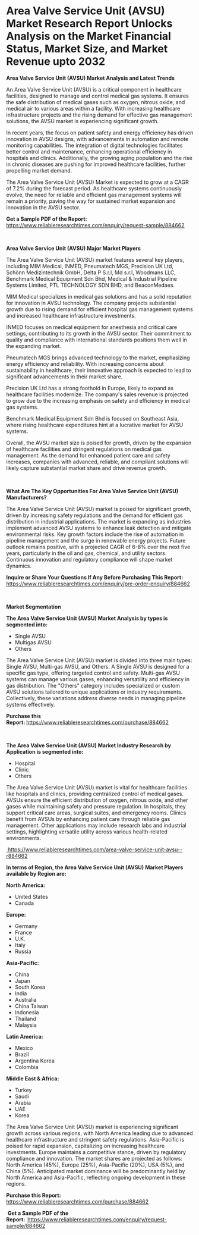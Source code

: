 <p><h1>Area Valve Service Unit (AVSU) Market Research Report Unlocks Analysis on the Market Financial Status, Market Size, and Market Revenue upto 2032</h1></p><p><strong>Area Valve Service Unit (AVSU) Market Analysis and Latest Trends</strong></p>
<p><p>An Area Valve Service Unit (AVSU) is a critical component in healthcare facilities, designed to manage and control medical gas systems. It ensures the safe distribution of medical gases such as oxygen, nitrous oxide, and medical air to various areas within a facility. With increasing healthcare infrastructure projects and the rising demand for effective gas management solutions, the AVSU market is experiencing significant growth.</p><p>In recent years, the focus on patient safety and energy efficiency has driven innovation in AVSU designs, with advancements in automation and remote monitoring capabilities. The integration of digital technologies facilitates better control and maintenance, enhancing operational efficiency in hospitals and clinics. Additionally, the growing aging population and the rise in chronic diseases are pushing for improved healthcare facilities, further propelling market demand.</p><p>The Area Valve Service Unit (AVSU) Market is expected to grow at a CAGR of 7.2% during the forecast period. As healthcare systems continuously evolve, the need for reliable and efficient gas management systems will remain a priority, paving the way for sustained market expansion and innovation in the AVSU sector.</p></p>
<p><strong>Get a Sample PDF of the Report:&nbsp;</strong> <a href="https://www.reliableresearchtimes.com/enquiry/request-sample/884662?utm_campaign=3315&utm_medium=2&utm_source=Github&utm_content=ia&utm_term=14042025&utm_id=area-valve-service-unit-avsu">https://www.reliableresearchtimes.com/enquiry/request-sample/884662</a></p>
<p>&nbsp;</p>
<p><strong>Area Valve Service Unit (AVSU) Major Market Players</strong></p>
<p><p>The Area Valve Service Unit (AVSU) market features several key players, including MIM Medical, INMED, Pneumatech MGS, Precision UK Ltd, Schönn Medizintechnik GmbH, Delta P S.r.l, Md s.r.l, Woodmans LLC, Benchmark Medical Equipment Sdn Bhd, Medical & Industrial Pipeline Systems Limited, PTL TECHNOLOGY SDN BHD, and BeaconMedaes. </p><p>MIM Medical specializes in medical gas solutions and has a solid reputation for innovation in AVSU technology. The company projects substantial growth due to rising demand for efficient hospital gas management systems and increased healthcare infrastructure investments.</p><p>INMED focuses on medical equipment for anesthesia and critical care settings, contributing to its growth in the AVSU sector. Their commitment to quality and compliance with international standards positions them well in the expanding market.</p><p>Pneumatech MGS brings advanced technology to the market, emphasizing energy efficiency and reliability. With increasing concerns about sustainability in healthcare, their innovative approach is expected to lead to significant advancements in their market share.</p><p>Precision UK Ltd has a strong foothold in Europe, likely to expand as healthcare facilities modernize. The company's sales revenue is projected to grow due to the increasing emphasis on safety and efficiency in medical gas systems.</p><p>Benchmark Medical Equipment Sdn Bhd is focused on Southeast Asia, where rising healthcare expenditures hint at a lucrative market for AVSU systems. </p><p>Overall, the AVSU market size is poised for growth, driven by the expansion of healthcare facilities and stringent regulations on medical gas management. As the demand for enhanced patient care and safety increases, companies with advanced, reliable, and compliant solutions will likely capture substantial market share and drive revenue growth.</p></p>
<p>&nbsp;</p>
<p><strong>What Are The Key Opportunities For Area Valve Service Unit (AVSU) Manufacturers?</strong></p>
<p><p>The Area Valve Service Unit (AVSU) market is poised for significant growth, driven by increasing safety regulations and the demand for efficient gas distribution in industrial applications. The market is expanding as industries implement advanced AVSU systems to enhance leak detection and mitigate environmental risks. Key growth factors include the rise of automation in pipeline management and the surge in renewable energy projects. Future outlook remains positive, with a projected CAGR of 6-8% over the next five years, particularly in the oil and gas, chemical, and utility sectors. Continuous innovation and regulatory compliance will shape market dynamics.</p></p>
<p><strong>Inquire or Share Your Questions If Any Before Purchasing This Report:</strong> <a href="https://www.reliableresearchtimes.com/enquiry/pre-order-enquiry/884662?utm_campaign=3315&utm_medium=2&utm_source=Github&utm_content=ia&utm_term=14042025&utm_id=area-valve-service-unit-avsu">https://www.reliableresearchtimes.com/enquiry/pre-order-enquiry/884662</a></p>
<p>&nbsp;</p>
<p><strong>Market Segmentation</strong></p>
<p><strong>The Area Valve Service Unit (AVSU) Market Analysis by types is segmented into:</strong></p>
<p><ul><li>Single AVSU</li><li>Multigas AVSU</li><li>Others</li></ul></p>
<p><p>The Area Valve Service Unit (AVSU) market is divided into three main types: Single AVSU, Multi-gas AVSU, and Others. A Single AVSU is designed for a specific gas type, offering targeted control and safety. Multi-gas AVSU systems can manage various gases, enhancing versatility and efficiency in gas distribution. The "Others" category includes specialized or custom AVSU solutions tailored to unique applications or industry requirements. Collectively, these variations address diverse needs in managing pipeline systems effectively.</p></p>
<p><strong>Purchase this Report:&nbsp;</strong><a href="https://www.reliableresearchtimes.com/purchase/884662?utm_campaign=3315&utm_medium=2&utm_source=Github&utm_content=ia&utm_term=14042025&utm_id=area-valve-service-unit-avsu">https://www.reliableresearchtimes.com/purchase/884662</a></p>
<p>&nbsp;</p>
<p><strong>The Area Valve Service Unit (AVSU) Market Industry Research by Application is segmented into:</strong></p>
<p><ul><li>Hospital</li><li>Clinic</li><li>Others</li></ul></p>
<p><p>The Area Valve Service Unit (AVSU) market is vital for healthcare facilities like hospitals and clinics, providing centralized control of medical gases. AVSUs ensure the efficient distribution of oxygen, nitrous oxide, and other gases while maintaining safety and pressure regulation. In hospitals, they support critical care areas, surgical suites, and emergency rooms. Clinics benefit from AVSUs by enhancing patient care through reliable gas management. Other applications may include research labs and industrial settings, highlighting versatile utility across various health-related environments.</p></p>
<p><a href="https://www.reliableresearchtimes.com/area-valve-service-unit-avsu--r884662?utm_campaign=3315&utm_medium=2&utm_source=Github&utm_content=ia&utm_term=14042025&utm_id=area-valve-service-unit-avsu">&nbsp;https://www.reliableresearchtimes.com/area-valve-service-unit-avsu--r884662</a></p>
<p><strong>In terms of Region, the Area Valve Service Unit (AVSU) Market Players available by Region are:</strong></p>
<p>
    <p> <strong> North America: </strong>
        <ul>
            <li>United States</li>
            <li>Canada</li>
        </ul>
        </p> 
    <p> <strong> Europe: </strong>
        <ul>
            <li>Germany</li>
            <li>France</li>
            <li>U.K.</li>
            <li>Italy</li>
            <li>Russia</li>
        </ul>
        </p> 
    <p> <strong> Asia-Pacific: </strong>
        <ul>
            <li>China</li>
            <li>Japan</li>
            <li>South Korea</li>
            <li>India</li>
            <li>Australia</li>
            <li>China Taiwan</li>
            <li>Indonesia</li>
            <li>Thailand</li>
            <li>Malaysia</li>
        </ul>
        </p> 
    <p> <strong> Latin America: </strong>
        <ul>
            <li>Mexico</li>
            <li>Brazil</li>
            <li>Argentina Korea</li>
            <li>Colombia</li>
        </ul>
        </p> 
    <p> <strong> Middle East & Africa: </strong>
        <ul>
            <li>Turkey</li>
            <li>Saudi</li>
            <li>Arabia</li>
            <li>UAE</li>
            <li>Korea</li>
        </ul>
    </p>
    </p>
<p><p>The Area Valve Service Unit (AVSU) market is experiencing significant growth across various regions, with North America leading due to advanced healthcare infrastructure and stringent safety regulations. Asia-Pacific is poised for rapid expansion, capitalizing on increasing healthcare investments. Europe maintains a competitive stance, driven by regulatory compliance and innovation. The market shares are projected as follows: North America (45%), Europe (25%), Asia-Pacific (20%), USA (5%), and China (5%). Anticipated market dominance will be predominantly held by North America and Asia-Pacific, reflecting ongoing development in these regions.</p></p>
<p><strong>Purchase this Report: </strong><a href="https://www.reliableresearchtimes.com/purchase/884662?utm_campaign=3315&utm_medium=2&utm_source=Github&utm_content=ia&utm_term=14042025&utm_id=area-valve-service-unit-avsu">https://www.reliableresearchtimes.com/purchase/884662</a></p>
<p>&nbsp;<strong>Get a Sample PDF of the Report:&nbsp;&nbsp;</strong><a href="https://www.reliableresearchtimes.com/enquiry/request-sample/884662?utm_campaign=3315&utm_medium=2&utm_source=Github&utm_content=ia&utm_term=14042025&utm_id=area-valve-service-unit-avsu">https://www.reliableresearchtimes.com/enquiry/request-sample/884662</a></p>
<p><strong></strong></p>
<p><p></p><p></p><p></p></p>